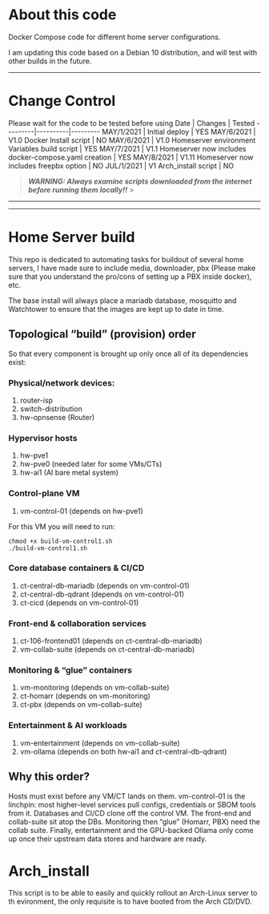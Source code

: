 # **About this code**

Docker Compose code for different home server configurations.

I am updating this code based on a Debian 10 distribution, and will test with other builds in the future.

---

# Change Control
Please wait for the code to be tested before using
Date | Changes | Tested
---------|----------|---------
 MAY/1/2021 | Initial deploy | YES
 MAY/6/2021 | V1.0 Docker Install script | NO
 MAY/6/2021 | V1.0 Homeserver environment Variables build script | YES
 MAY/7/2021 | V1.1 Homeserver now includes docker-compose.yaml creation | YES
 MAY/8/2021 | V1.11 Homeserver now includes freepbx option | NO
 JUL/1/2021 | V1 Arch_install script | NO
 
> **_WARNING: Always examine scripts downloaded from the internet before running them locally!!_** > 

---
---

# **Home Server build**
This repo is dedicated to automating tasks for buildout of several home servers, I have made sure to include media, downloader, pbx (Please make sure that you understand the pro/cons of setting up a PBX inside docker), etc.

The base install will always place a mariadb database, mosquitto and Watchtower to ensure that the images are kept up to date in time.

## Topological “build” (provision) order

So that every component is brought up only once all of its dependencies exist:

### Physical/network devices:
1) router-isp
1) switch-distribution
1) hw-opnsense (Router)

### Hypervisor hosts
1) hw-pve1 
1) hw-pve0  (needed later for some VMs/CTs)
1) hw-ai1 (AI bare metal system)

### Control-plane VM
1) vm-control-01 (depends on hw-pve1)

For this VM you will need to run:
```
chmod +x build-vm-control1.sh
./build-vm-control1.sh 
```


### Core database containers & CI/CD
1) ct-central-db-mariadb (depends on vm-control-01)
1) ct-central-db-qdrant (depends on vm-control-01)
1) ct-cicd (depends on vm-control-01)

### Front-end & collaboration services
1) ct-106-frontend01 (depends on ct-central-db-mariadb)
1) vm-collab-suite (depends on ct-central-db-mariadb)

### Monitoring & “glue” containers
1) vm-monitoring (depends on vm-collab-suite)
1) ct-homarr (depends on vm-monitoring)
1) ct-pbx (depends on vm-collab-suite)

### Entertainment & AI workloads
1) vm-entertainment (depends on vm-collab-suite)
1) vm-ollama (depends on both hw-ai1 and ct-central-db-qdrant)

## Why this order?

Hosts must exist before any VM/CT lands on them.
vm-control-01 is the linchpin: most higher-level services pull configs, credentials or SBOM tools from it.
Databases and CI/CD clone off the control VM.
The front-end and collab-suite sit atop the DBs.
Monitoring then “glue” (Homarr, PBX) need the collab suite.
Finally, entertainment and the GPU-backed Ollama only come up once their upstream data stores and hardware are ready.


# **Arch_install**
This script is to be able to easily and quickly rollout an Arch-Linux server to th evironment, the only requisite is to have booted from the Arch CD/DVD.





